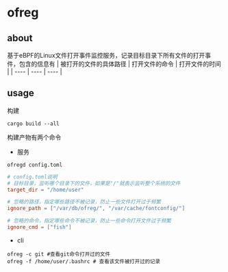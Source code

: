 # ofreg
## about
基于eBPF的Linux文件打开事件监控服务，记录目标目录下所有文件的打开事件，包含的信息有
|  被打开的文件的具体路径   | 打开文件的命令  | 打开文件的时间 |
|  ----  | ----  | ----  |
## usage
构建
```shell
cargo build --all
```
构建产物有两个命令
* 服务
```shell
ofregd config.toml
```
```toml
# config.toml说明
# 目标目录，监听哪个目录下的文件，如果是"/"就表示监听整个系统的文件
target_dir = "/home/user"

# 忽略的路径，指定哪些路径不被记录，防止一些文件打开过于频繁
ignore_path = ["/var/db/ofreg/", "/var/cache/fontconfig/"]

# 忽略的命令，指定哪些命令不被记录，防止一些命令打开文件过于频繁
ignore_cmd = ["fish"]
```


* cli
```shell
ofreg -c git #查看git命令打开过的文件
ofreg -f /home/user/.bashrc # 查看该文件被打开过的记录
```